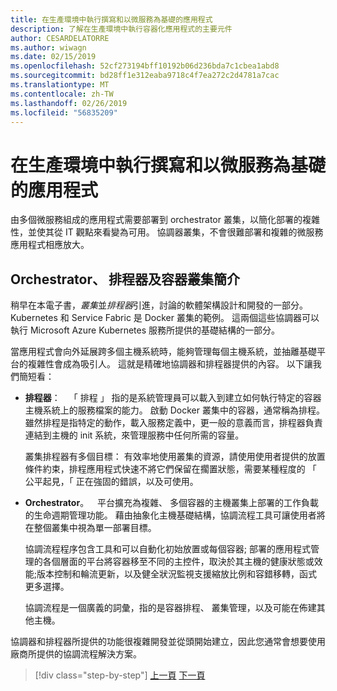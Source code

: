 ```yaml
---
title: 在生產環境中執行撰寫和以微服務為基礎的應用程式
description: 了解在生產環境中執行容器化應用程式的主要元件
author: CESARDELATORRE
ms.author: wiwagn
ms.date: 02/15/2019
ms.openlocfilehash: 52cf273194bff10192b06d236bda7c1cbea1abd8
ms.sourcegitcommit: bd28ff1e312eaba9718c4f7ea272c2d4781a7cac
ms.translationtype: MT
ms.contentlocale: zh-TW
ms.lasthandoff: 02/26/2019
ms.locfileid: "56835209"
---
```

# <a name="run-composed-and-microservices-based-applications-in-production-environments"></a>在生產環境中執行撰寫和以微服務為基礎的應用程式

由多個微服務組成的應用程式需要部署到 orchestrator 叢集，以簡化部署的複雜性，並使其從 IT 觀點來看變為可用。 協調器叢集，不會很難部署和複雜的微服務應用程式相應放大。

## <a name="introduction-to-orchestrators-schedulers-and-container-clusters"></a>Orchestrator、 排程器及容器叢集簡介

稍早在本電子書，*叢集*並*排程器*引進，討論的軟體架構設計和開發的一部分。 Kubernetes 和 Service Fabric 是 Docker 叢集的範例。 這兩個這些協調器可以執行 Microsoft Azure Kubernetes 服務所提供的基礎結構的一部分。

當應用程式會向外延展跨多個主機系統時，能夠管理每個主機系統，並抽離基礎平台的複雜性會成為吸引人。 這就是精確地協調器和排程器提供的內容。 以下讓我們簡短看：

- **排程器**： 「 排程 」 指的是系統管理員可以載入到建立如何執行特定的容器主機系統上的服務檔案的能力。 啟動 Docker 叢集中的容器，通常稱為排程。 雖然排程是指特定的動作，載入服務定義中，更一般的意義而言，排程器負責連結到主機的 init 系統，來管理服務中任何所需的容量。

   叢集排程器有多個目標： 有效率地使用叢集的資源，請使用使用者提供的放置條件約束，排程應用程式快速不將它們保留在擱置狀態，需要某種程度的 「 公平起見，「 正在強固的錯誤，以及可使用。

- **Orchestrator**。 平台擴充為複雜、 多個容器的主機叢集上部署的工作負載的生命週期管理功能。 藉由抽象化主機基礎結構，協調流程工具可讓使用者將在整個叢集中視為單一部署目標。

   協調流程程序包含工具和可以自動化初始放置或每個容器; 部署的應用程式管理的各個層面的平台將容器移至不同的主控件，取決於其主機的健康狀態或效能;版本控制和輪流更新，以及健全狀況監視支援縮放比例和容錯移轉，函式更多選擇。

   協調流程是一個廣義的詞彙，指的是容器排程、 叢集管理，以及可能在佈建其他主機。

協調器和排程器所提供的功能很複雜開發並從頭開始建立，因此您通常會想要使用廠商所提供的協調流程解決方案。

>[!div class="step-by-step"]
>[上一頁](index.md)
>[下一頁](manage-production-docker-environments.md)
